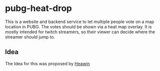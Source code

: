 # pubg-heat-drop

This is a website and backend service to let multiple people vote on a map location in PUBG.
The votes should be shown via a heat map overlay.
It is mostly intended for twitch streamers, so their viewer can decide where the streamer should jump to.

## Idea

The Idea for this was proposed by [Heawin](https://twitch.tv/heawin)
